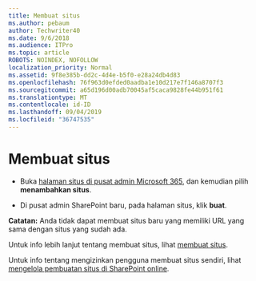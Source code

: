 ```yaml
---
title: Membuat situs
ms.author: pebaum
author: Techwriter40
ms.date: 9/6/2018
ms.audience: ITPro
ms.topic: article
ROBOTS: NOINDEX, NOFOLLOW
localization_priority: Normal
ms.assetid: 9f8e385b-dd2c-4d4e-b5f0-e28a24db4d83
ms.openlocfilehash: 76f963d0efded0aadba1e10d217e7f146a8707f3
ms.sourcegitcommit: a65d196d00adb70045af5caca9828fe44b951f61
ms.translationtype: MT
ms.contentlocale: id-ID
ms.lasthandoff: 09/04/2019
ms.locfileid: "36747535"
---
```

# <a name="create-a-site"></a>Membuat situs

- Buka [halaman situs di pusat admin Microsoft 365](https://portal.office.com/adminportal/home#/SitesList), dan kemudian pilih **menambahkan situs**. 
    
- Di pusat admin SharePoint baru, pada halaman situs, klik **buat**. 
    
 **Catatan:** Anda tidak dapat membuat situs baru yang memiliki URL yang sama dengan situs yang sudah ada. 
  
Untuk info lebih lanjut tentang membuat situs, lihat [membuat situs](https://go.microsoft.com/fwlink/?linkid=866295).
  
Untuk info tentang mengizinkan pengguna membuat situs sendiri, lihat [mengelola pembuatan situs di SharePoint online](https://go.microsoft.com/fwlink/?linkid=866296).
  

